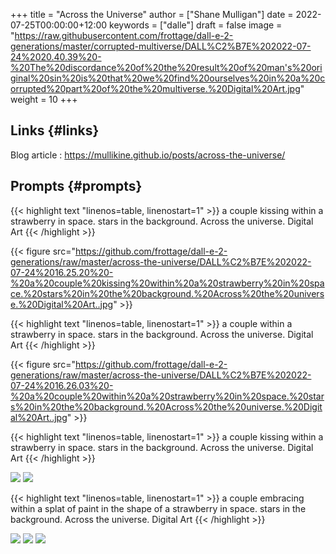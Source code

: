 +++
title = "Across the Universe"
author = ["Shane Mulligan"]
date = 2022-07-25T00:00:00+12:00
keywords = ["dalle"]
draft = false
image = "https://raw.githubusercontent.com/frottage/dall-e-2-generations/master/corrupted-multiverse/DALL%C2%B7E%202022-07-24%2020.40.39%20-%20The%20discordance%20of%20the%20result%20of%20man's%20original%20sin%20is%20that%20we%20find%20ourselves%20in%20a%20corrupted%20part%20of%20the%20multiverse.%20Digital%20Art.jpg"
weight = 10
+++

## Links {#links}

Blog article
: <https://mullikine.github.io/posts/across-the-universe/>


## Prompts {#prompts}

{{< highlight text "linenos=table, linenostart=1" >}}
a couple kissing within a strawberry in space. stars in the background. Across the universe. Digital Art
{{< /highlight >}}

{{< figure src="https://github.com/frottage/dall-e-2-generations/raw/master/across-the-universe/DALL%C2%B7E%202022-07-24%2016.25.20%20-%20a%20couple%20kissing%20within%20a%20strawberry%20in%20space.%20stars%20in%20the%20background.%20Across%20the%20universe.%20Digital%20Art..jpg" >}}

{{< highlight text "linenos=table, linenostart=1" >}}
a couple within a strawberry in space. stars in the background. Across the universe. Digital Art
{{< /highlight >}}

{{< figure src="https://github.com/frottage/dall-e-2-generations/raw/master/across-the-universe/DALL%C2%B7E%202022-07-24%2016.26.03%20-%20a%20couple%20within%20a%20strawberry%20in%20space.%20stars%20in%20the%20background.%20Across%20the%20universe.%20Digital%20Art..jpg" >}}

{{< highlight text "linenos=table, linenostart=1" >}}
a couple kissing within a strawberry in space. stars in the background. Across the universe. Digital Art
{{< /highlight >}}

![](https://github.com/frottage/dall-e-2-generations/raw/master/across-the-universe/DALL%C2%B7E%202022-07-25%2001.32.38%20-%20a%20couple%20kissing%20within%20a%20strawberry%20in%20space.%20stars%20in%20the%20background.%20Across%20the%20universe.%20Digital%20Art.jpg)
![](https://github.com/frottage/dall-e-2-generations/raw/master/across-the-universe/DALL%C2%B7E%202022-07-25%2001.37.44%20-%20a%20couple%20kissing%20within%20a%20strawberry%20in%20space.%20stars%20in%20the%20background.%20Across%20the%20universe.%20Digital%20Art.jpg)

{{< highlight text "linenos=table, linenostart=1" >}}
a couple embracing within a splat of paint in the shape of a strawberry in space. stars in the background. Across the universe. Digital Art
{{< /highlight >}}

![](https://github.com/frottage/dall-e-2-generations/raw/master/across-the-universe/DALL%C2%B7E%202022-07-25%2001.40.34%20-%20a%20couple%20embracing%20within%20a%20splat%20of%20paint%20in%20the%20shape%20of%20a%20strawberry%20in%20space.%20stars%20in%20the%20background.%20Across%20the%20universe.%20Digital%20Art.jpg)
![](https://github.com/frottage/dall-e-2-generations/raw/master/across-the-universe/DALL%C2%B7E%202022-07-25%2001.47.45%20-%20a%20couple%20embracing%20within%20a%20splat%20of%20paint%20in%20the%20shape%20of%20a%20strawberry%20in%20space.%20stars%20in%20the%20background.%20Across%20the%20universe.%20Digital%20Art.jpg)
![](https://github.com/frottage/dall-e-2-generations/raw/master/across-the-universe/DALL%C2%B7E%202022-07-25%2001.47.56%20-%20a%20couple%20embracing%20within%20a%20splat%20of%20paint%20in%20the%20shape%20of%20a%20strawberry%20in%20space.%20stars%20in%20the%20background.%20Across%20the%20universe.%20Digital%20Art.jpg)